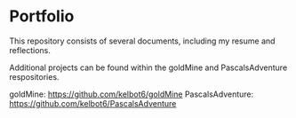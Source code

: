 # Portfolio

This repository consists of several documents, including my resume and reflections.

Additional projects can be found within the goldMine and PascalsAdventure respositories.

goldMine: https://github.com/kelbot6/goldMine
PascalsAdventure: https://github.com/kelbot6/PascalsAdventure
